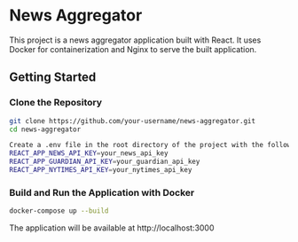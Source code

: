# News Aggregator

This project is a news aggregator application built with React. It uses Docker for containerization and Nginx to serve the built application.

## Getting Started

### Clone the Repository

```bash
git clone https://github.com/your-username/news-aggregator.git
cd news-aggregator

Create a .env file in the root directory of the project with the following content:
REACT_APP_NEWS_API_KEY=your_news_api_key
REACT_APP_GUARDIAN_API_KEY=your_guardian_api_key
REACT_APP_NYTIMES_API_KEY=your_nytimes_api_key

```


### Build and Run the Application with Docker

```bash
docker-compose up --build

```

The application will be available at http://localhost:3000
